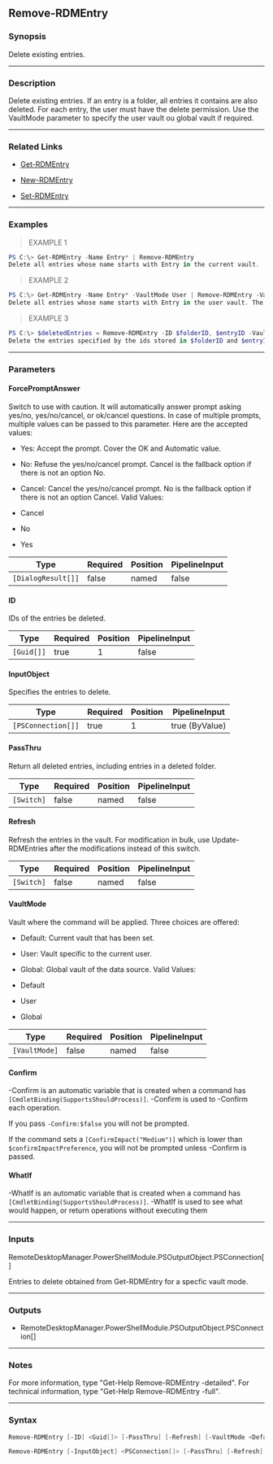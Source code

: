 Remove-RDMEntry
---------------

### Synopsis
Delete existing entries.

---

### Description

Delete existing entries. If an entry is a folder, all entries it contains are also deleted. For each entry, the user must have the delete permission. Use the VaultMode parameter to specify the user vault ou global vault if required.

---

### Related Links
* [Get-RDMEntry](Get-RDMEntry)

* [New-RDMEntry](New-RDMEntry)

* [Set-RDMEntry](Set-RDMEntry)

---

### Examples
> EXAMPLE 1

```PowerShell
PS C:\> Get-RDMEntry -Name Entry* | Remove-RDMEntry
Delete all entries whose name starts with Entry in the current vault.
```
> EXAMPLE 2

```PowerShell
PS C:\> Get-RDMEntry -Name Entry* -VaultMode User | Remove-RDMEntry -VaultMode User -Confirm
Delete all entries whose name starts with Entry in the user vault. The user will be prompted before each entry.
```
> EXAMPLE 3

```PowerShell
PS C:\> $deletedEntries = Remove-RDMEntry -ID $folderID, $entryID -VaultMode Global -PassThru
Delete the entries specified by the ids stored in $folderID and $entryID in the system vault. All deleted entries, including the entries contained in the folder specified by $folderID, are stored in $deletedEntries.
```

---

### Parameters
#### **ForcePromptAnswer**
Switch to use with caution. It will automatically answer prompt asking yes/no, yes/no/cancel, or ok/cancel questions. In case of multiple prompts, multiple values can be passed to this parameter. Here are the accepted values:
* Yes: Accept the prompt. Cover the OK and Automatic value.
* No: Refuse the yes/no/cancel prompt. Cancel is the fallback option if there is not an option No.
* Cancel: Cancel the yes/no/cancel prompt. No is the fallback option if there is not an option Cancel.
Valid Values:

* Cancel
* No
* Yes

|Type              |Required|Position|PipelineInput|
|------------------|--------|--------|-------------|
|`[DialogResult[]]`|false   |named   |false        |

#### **ID**
IDs of the entries be deleted.

|Type      |Required|Position|PipelineInput|
|----------|--------|--------|-------------|
|`[Guid[]]`|true    |1       |false        |

#### **InputObject**
Specifies the entries to delete.

|Type              |Required|Position|PipelineInput |
|------------------|--------|--------|--------------|
|`[PSConnection[]]`|true    |1       |true (ByValue)|

#### **PassThru**
Return all deleted entries, including entries in a deleted folder.

|Type      |Required|Position|PipelineInput|
|----------|--------|--------|-------------|
|`[Switch]`|false   |named   |false        |

#### **Refresh**
Refresh the entries in the vault. For modification in bulk, use Update-RDMEntries after the modifications instead of this switch.

|Type      |Required|Position|PipelineInput|
|----------|--------|--------|-------------|
|`[Switch]`|false   |named   |false        |

#### **VaultMode**
Vault where the command will be applied. Three choices are offered:
* Default: Current vault that has been set.
* User: Vault specific to the current user.
* Global: Global vault of the data source.
Valid Values:

* Default
* User
* Global

|Type         |Required|Position|PipelineInput|
|-------------|--------|--------|-------------|
|`[VaultMode]`|false   |named   |false        |

#### **Confirm**
-Confirm is an automatic variable that is created when a command has ```[CmdletBinding(SupportsShouldProcess)]```.
-Confirm is used to -Confirm each operation.

If you pass ```-Confirm:$false``` you will not be prompted.

If the command sets a ```[ConfirmImpact("Medium")]``` which is lower than ```$confirmImpactPreference```, you will not be prompted unless -Confirm is passed.

#### **WhatIf**
-WhatIf is an automatic variable that is created when a command has ```[CmdletBinding(SupportsShouldProcess)]```.
-WhatIf is used to see what would happen, or return operations without executing them

---

### Inputs
RemoteDesktopManager.PowerShellModule.PSOutputObject.PSConnection[]

Entries to delete obtained from Get-RDMEntry for a specfic vault mode.

---

### Outputs
* RemoteDesktopManager.PowerShellModule.PSOutputObject.PSConnection[]

---

### Notes
For more information, type "Get-Help Remove-RDMEntry -detailed". For technical information, type "Get-Help Remove-RDMEntry -full".

---

### Syntax
```PowerShell
Remove-RDMEntry [-ID] <Guid[]> [-PassThru] [-Refresh] [-VaultMode <Default | User | Global>] [-ForcePromptAnswer <Cancel | No | Yes>] [-Confirm] [-WhatIf] [<CommonParameters>]
```
```PowerShell
Remove-RDMEntry [-InputObject] <PSConnection[]> [-PassThru] [-Refresh] [-VaultMode <Default | User | Global>] [-ForcePromptAnswer <Cancel | No | Yes>] [-Confirm] [-WhatIf] [<CommonParameters>]
```
